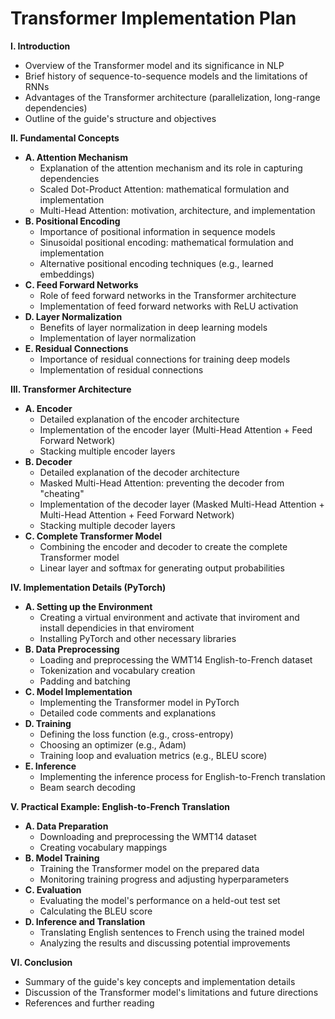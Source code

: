 # Transformer Implementation Plan

**I. Introduction**

*   Overview of the Transformer model and its significance in NLP
*   Brief history of sequence-to-sequence models and the limitations of RNNs
*   Advantages of the Transformer architecture (parallelization, long-range dependencies)
*   Outline of the guide's structure and objectives

**II. Fundamental Concepts**

*   **A. Attention Mechanism**
    *   Explanation of the attention mechanism and its role in capturing dependencies
    *   Scaled Dot-Product Attention: mathematical formulation and implementation
    *   Multi-Head Attention: motivation, architecture, and implementation
*   **B. Positional Encoding**
    *   Importance of positional information in sequence models
    *   Sinusoidal positional encoding: mathematical formulation and implementation
    *   Alternative positional encoding techniques (e.g., learned embeddings)
*   **C. Feed Forward Networks**
    *   Role of feed forward networks in the Transformer architecture
    *   Implementation of feed forward networks with ReLU activation
*   **D. Layer Normalization**
    *   Benefits of layer normalization in deep learning models
    *   Implementation of layer normalization
*   **E. Residual Connections**
    *   Importance of residual connections for training deep models
    *   Implementation of residual connections

**III. Transformer Architecture**

*   **A. Encoder**
    *   Detailed explanation of the encoder architecture
    *   Implementation of the encoder layer (Multi-Head Attention + Feed Forward Network)
    *   Stacking multiple encoder layers
*   **B. Decoder**
    *   Detailed explanation of the decoder architecture
    *   Masked Multi-Head Attention: preventing the decoder from "cheating"
    *   Implementation of the decoder layer (Masked Multi-Head Attention + Multi-Head Attention + Feed Forward Network)
    *   Stacking multiple decoder layers
*   **C. Complete Transformer Model**
    *   Combining the encoder and decoder to create the complete Transformer model
    *   Linear layer and softmax for generating output probabilities

**IV. Implementation Details (PyTorch)**

*   **A. Setting up the Environment**
    *   Creating a virtual environment and activate that inviroment and install dependicies in that enviroment 
    *   Installing PyTorch and other necessary libraries
*   **B. Data Preprocessing**
    *   Loading and preprocessing the WMT14 English-to-French dataset
    *   Tokenization and vocabulary creation
    *   Padding and batching
*   **C. Model Implementation**
    *   Implementing the Transformer model in PyTorch
    *   Detailed code comments and explanations
*   **D. Training**
    *   Defining the loss function (e.g., cross-entropy)
    *   Choosing an optimizer (e.g., Adam)
    *   Training loop and evaluation metrics (e.g., BLEU score)
*   **E. Inference**
    *   Implementing the inference process for English-to-French translation
    *   Beam search decoding

**V. Practical Example: English-to-French Translation**

*   **A. Data Preparation**
    *   Downloading and preprocessing the WMT14 dataset
    *   Creating vocabulary mappings
*   **B. Model Training**
    *   Training the Transformer model on the prepared data
    *   Monitoring training progress and adjusting hyperparameters
*   **C. Evaluation**
    *   Evaluating the model's performance on a held-out test set
    *   Calculating the BLEU score
*   **D. Inference and Translation**
    *   Translating English sentences to French using the trained model
    *   Analyzing the results and discussing potential improvements

**VI. Conclusion**

*   Summary of the guide's key concepts and implementation details
*   Discussion of the Transformer model's limitations and future directions
*   References and further reading